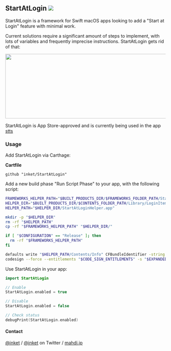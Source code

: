 ## StartAtLogin ![](https://img.shields.io/badge/Carthage-supported-brightgreen.svg)

StartAtLogin is a framework for Swift macOS apps looking to add a "Start at Login" feature with minimal work.

Current solutions require a significant amount of steps to implement, with lots of variables and frequently imprecise instructions. StartAtLogin gets rid of that:

<img src="https://i.imgur.com/k48qkTx.jpg" width="520" height="203" />

StartAtLogin is App Store-approved and is currently being used in the app [stts](https://itunes.apple.com/app/stts/id1187772509?ls=1&mt=12)

### Usage

Add StartAtLogin via Carthage:

__Cartfile__
```
github "inket/StartAtLogin"
```

Add a new build phase "Run Script Phase" to your app, with the following script:

```sh
FRAMEWORKS_HELPER_PATH="$BUILT_PRODUCTS_DIR/$FRAMEWORKS_FOLDER_PATH/StartAtLogin.framework/Versions/A/Resources/StartAtLoginHelper.app"
HELPER_DIR="$BUILT_PRODUCTS_DIR/$CONTENTS_FOLDER_PATH/Library/LoginItems"
HELPER_PATH="$HELPER_DIR/StartAtLoginHelper.app"

mkdir -p "$HELPER_DIR"
rm -rf "$HELPER_PATH"
cp -rf "$FRAMEWORKS_HELPER_PATH" "$HELPER_DIR/"

if [ "$CONFIGURATION" == "Release" ]; then
  rm -rf "$FRAMEWORKS_HELPER_PATH"
fi

defaults write "$HELPER_PATH/Contents/Info" CFBundleIdentifier -string "$PRODUCT_BUNDLE_IDENTIFIER-StartAtLoginHelper"
codesign --force --entitlements "$CODE_SIGN_ENTITLEMENTS" -s "$EXPANDED_CODE_SIGN_IDENTITY_NAME" -v "$HELPER_PATH"
```

Use StartAtLogin in your app:

```swift
import StartAtLogin

// Enable
StartAtLogin.enabled = true

// Disable
StartAtLogin.enabled = false

// Check status
debugPrint(StartAtLogin.enabled)
```

#### Contact

[@inket](https://github.com/inket) / [@inket](https://twitter.com/inket) on Twitter / [mahdi.jp](https://mahdi.jp)


